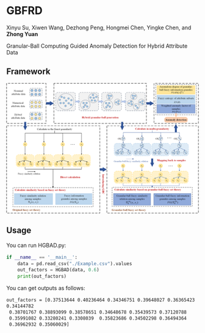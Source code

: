 # GBFRD
Xinyu Su, Xiwen Wang, Dezhong Peng, Hongmei Chen, Yingke Chen, and **Zhong Yuan**

Granular-Ball Computing Guided Anomaly Detection for Hybrid Attribute Data
<!-- Xinyu Su, Xiwen Wang, Dezhong Peng, Hongmei Chen, Yingke Chen, and **Zhong Yuan** [Granular-Ball Computing Guided Anomaly Detection for Hybrid Attribute Data](Paper/2024-GBFRD.pdf), Information Sciences, September 2024, 678: 121016. DOI: [10.1016/j.ins.2024.121016](https://doi.org/10.1016/j.ins.2024.121016). (Code) -->

## Framework
![image](./Paper/HGBAD_Framework.png)

## Usage
You can run HGBAD.py:
```python
if __name__ == '__main__':
    data = pd.read_csv("./Example.csv").values
    out_factors = HGBAD(data, 0.6)
    print(out_factors)
```
You can get outputs as follows:
```
out_factors = [0.37513644 0.40236464 0.34346751 0.39648027 0.36365423 0.34144782
 0.38701767 0.38893099 0.38578651 0.34648678 0.35439573 0.37120788
 0.35991082 0.33280241 0.3308039  0.35823686 0.34502298 0.36494364
 0.36962932 0.35060029]
```